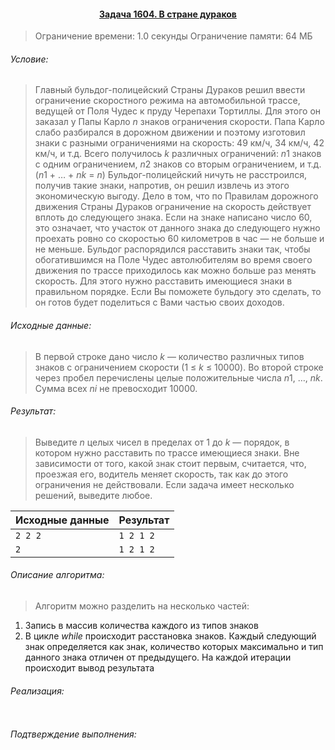 #### <div align="center"> [Задача 1604. В стране дураков](https://acm.timus.ru/problem.aspx?space=1&num=1604) </div>

>Ограничение времени: 1.0 секунды
>Ограничение памяти: 64 МБ

###### Условие:

> Главный бульдог-полицейский Страны Дураков решил ввести ограничение скоростного режима на автомобильной трассе, ведущей от Поля Чудес к пруду Черепахи Тортиллы. Для этого он заказал у Папы Карло *n* знаков ограничения скорости. Папа Карло слабо разбирался в дорожном движении и поэтому изготовил знаки с разными ограничениями на скорость: 49 км/ч, 34 км/ч, 42 км/ч, и т.д. Всего получилось *k* различных ограничений: *n*1 знаков с одним ограничением, *n*2 знаков со вторым ограничением, и т.д. (*n*1 + … + *nk* = *n*)
> Бульдог-полицейский ничуть не расстроился, получив такие знаки, напротив, он решил извлечь из этого экономическую выгоду. Дело в том, что по Правилам дорожного движения Страны Дураков ограничение на скорость действует вплоть до следующего знака. Если на знаке написано число 60, это означает, что участок от данного знака до следующего нужно проехать ровно со скоростью 60 километров в час — не больше и не меньше. Бульдог распорядился расставить знаки так, чтобы обогатившимся на Поле Чудес автолюбителям во время своего движения по трассе приходилось как можно больше раз менять скорость. Для этого нужно расставить имеющиеся знаки в правильном порядке. Если Вы поможете бульдогу это сделать, то он готов будет поделиться с Вами частью своих доходов.

###### Исходные данные:

> В первой строке дано число *k* — количество различных типов знаков с ограничением скорости (1 ≤ *k* ≤ 10000). Во второй строке через пробел перечислены целые положительные числа *n*1, …, *nk*. Сумма всех *ni* не превосходит 10000.

###### Результат:

> Выведите *n* целых чисел в пределах от 1 до *k* — порядок, в котором нужно расставить по трассе имеющиеся знаки. Вне зависимости от того, какой знак стоит первым, считается, что, проезжая его, водитель меняет скорость, так как до этого ограничения не действовали. Если задача имеет несколько решений, выведите любое.

| Исходные данные | Результат |
|-----------------| --------- |
| `2 2 2`         | `1 2 1 2` |
| `2   `          | `1 2 1 2` |

###### Описание алгоритма:

> Алгоритм можно разделить на несколько частей:
1. Запись в массив количества каждого из типов знаков
2. В цикле *while* происходит расстановка знаков. Каждый следующий знак определяется как знак, количество которых максимально и тип данного знака отличен от предыдущего. На каждой итерации происходит вывод результата

###### Реализация:

```cpp

```

###### Подтверждение выполнения:

